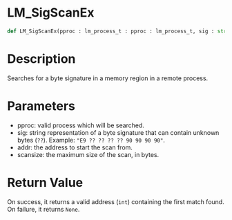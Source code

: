 # LM_SigScanEx

```python
def LM_SigScanEx(pproc : lm_process_t : pproc : lm_process_t, sig : str : sig : str, addr : int : addr : int, scansize : int : scansize : int) -> Optional[None]:
```

# Description

Searches for a byte signature in a memory region in a remote process.

# Parameters

- pproc: valid process which will be searched.
- sig: string representation of a byte signature that can contain unknown bytes (`??`). Example: `"E9 ?? ?? ?? ?? 90 90 90 90"`.
- addr: the address to start the scan from.
- scansize: the maximum size of the scan, in bytes.

# Return Value

On success, it returns a valid address (`int`) containing the first match found. On failure, it returns `None`.

